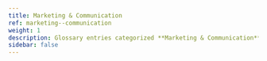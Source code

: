 ```yaml
---
title: Marketing & Communication
ref: marketing--communication
weight: 1
description: Glossary entries categorized **Marketing & Communication**.
sidebar: false
---
```


